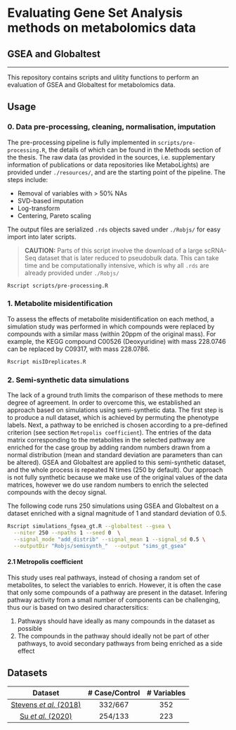 # Evaluating Gene Set Analysis methods on metabolomics data
## GSEA and Globaltest

---

This repository contains scripts and ulitity functions to perform an evaluation of GSEA and Globaltest for metabolomics data.

## Usage 

### 0. Data pre-processing, cleaning, normalisation, imputation

The pre-processing pipeline is fully implemented in `scripts/pre-processing.R`, the details of which can be found in the Methods section of the thesis.
The raw data (as provided in the sources, i.e. supplementary information of publications or data repositories like MetaboLights) are provided under `./resources/`, and are the starting point of the pipeline. The steps include:

- Removal of variables with > 50% NAs
- SVD-based imputation
- Log-transform
- Centering, Pareto scaling

The output files are serialized `.rds` objects saved under `./Robjs/` for easy import into later scripts.

> **CAUTION:** Parts of this script involve the download of a large scRNA-Seq dataset that is later reduced to pseudobulk data. This can take time and be computationally intensive, which is why all `.rds` are already provided under `./Robjs/`

```bash 
Rscript scripts/pre-processing.R
```


### 1. Metabolite misidentification

To assess the effects of metabolite misidentification on each method, a simulation study was performed in which compounds were replaced by compounds with a similar mass (within 20ppm of the original mass). For example, the KEGG compound C00526 (Deoxyuridine) with mass 228.0746 can be replaced by C09317, with mass 228.0786.

```bash 
Rscript misIDreplicates.R
```

### 2. Semi-synthetic data simulations

The lack of a ground truth limits the comparison of these methods to mere degree of agreement. 
In order to overcome this, we established an approach based on simulations using semi-synthetic data. 
The first step is to produce a null dataset, which is achieved by permuting the phenotype labels.
Next, a pathway to be enriched is chosen according to a pre-defined criterion (see section `Metropolis coefficient`).
The entries of the data matrix corresponding to the metabolites in the selected pathway are enriched for the case group by adding random numbers drawn from a normal distribution (mean and standard deviation are parameters than can be altered).
GSEA and Globaltest are applied to this semi-synthetic dataset, and the whole process is repeated N times (250 by default).
Our approach is not fully synthetic because we make use of the original values of the data matrices, however we do use random numbers to enrich the selected compounds with the decoy signal.


The following code runs 250 simulations using GSEA and Globaltest on a dataset enriched with a signal magnitude of 1 and standard deviation of 0.5. 

```bash 
Rscript simulations_fgsea_gt.R --globaltest --gsea \
  --niter 250 --npaths 1 --seed 0  \
  --signal_mode "add_distrib" --signal_mean 1 --signal_sd 0.5 \
  --outputDir "Robjs/semisynth_"  --output "sims_gt_gsea" 
```

#### 2.1 Metropolis coefficient

This study uses real pathways, instead of chosing a random set of metabolites, to select the variables to enrich.
However, it is often the case that only some compounds of a pathway are present in the dataset.
Infering pathway activity from a small number of components can be challenging, thus our is based on two desired charactersitics:

1. Pathways should have ideally as many compounds in the dataset as possible
2. The compounds in the pathway should ideally not be part of other pathways, to avoid secondary pathways from being enriched as a side effect


## Datasets

|Dataset|# Case/Control|# Variables|
|:---:|:---:|:---:|
|[Stevens _et al._ (2018)](https://doi.org/10.1007/s11306-018-1393-1)| 332/667 | 352 |
|[Su _et al._ (2020)](https://doi.org/10.1016/j.cell.2020.10.037)| 254/133 | 223 |


